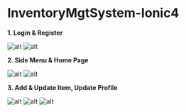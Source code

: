 # InventoryMgtSystem-Ionic4

<b>1. Login & Register</b>

![alt](https://user-images.githubusercontent.com/57636419/69488052-6b3d7480-0e9f-11ea-9938-fae814921454.JPG)
![alt](https://user-images.githubusercontent.com/57636419/69488054-6e386500-0e9f-11ea-893b-968d846577b3.JPG)

<b>2. Side Menu & Home Page</b>
  
![alt](https://user-images.githubusercontent.com/57636419/69488055-709abf00-0e9f-11ea-8d63-d757fa29f9ba.JPG)
![alt](https://user-images.githubusercontent.com/57636419/69488056-72fd1900-0e9f-11ea-93c6-89c715766f96.JPG)

<b>3. Add & Update Item, Update Profile</b>

![alt](https://user-images.githubusercontent.com/57636419/69488057-785a6380-0e9f-11ea-941a-443faa83297e.JPG)
![alt](https://user-images.githubusercontent.com/57636419/69488061-7f817180-0e9f-11ea-8eb5-f1a084f47240.JPG)
![alt](https://user-images.githubusercontent.com/57636419/69488065-890ad980-0e9f-11ea-80c2-312bf3027838.JPG)
